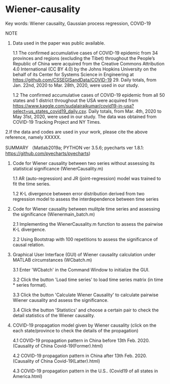 # Wiener-causality

Key words: Wiener causality, Gaussian process regression, COVID-19

NOTE

1. Data used in the paper was public available.

    1.1 The confirmed accumulative cases of COVID-19 epidemic from 34 provinces and regions (excluding the Tibet) throughout the People’s Republic of China were acquired from the Creative Commons Attribution 4.0 International (CC BY 4.0) by the Johns Hopkins University on the behalf of its Center for Systems Science in Engineering at https://github.com/CSSEGISandData/COVID-19 29. Daily totals, from Jan. 22nd, 2020 to Mar. 28th, 2020, were used in our study.

    1.2 The confirmed accumulative cases of COVID-19 epidemic from all 50 states and 1 district throughout the USA were acquired from https://www.kaggle.com/sudalairajkumar/covid19-in-usa?select=us_states_covid19_daily.csv. Daily totals, from Mar. 4th, 2020 to May 31st, 2020, were used in our study. The data was obtained from COVID-19 Tracking Project and NY Times.

2.If the data and codes are used in your work, please cite the above reference, namely XXXXX.



SUMMARY （Matlab2019a; PYTHON ver 3.5.6; pyecharts ver 1.8.1: https://github.com/pyecharts/pyecharts)

1. Code for Wiener causality between two series without assessing its statistical significance (WienerCausality.m)

    1.1 AR (auto-regression) and JR (joint-regression) model was trained to fit the time series.

    1.2 K-L divergence between error distribution derived from two regression model to assess the interdependence between time series


2. Code for Wiener causality between mulitple time series and assessing the significance (Wienermain_batch.m)

    2.1 Implementing the WienerCausality.m function to assess the pairwise K-L divergence.

    2.2 Using Bootstrap with 100 repetitions to assess the significance of causal relation.


3. Graphical User Interface (GUI) of Wiener causality calculation under MATLAB circumstances (WCbatch.m)

    3.1 Enter 'WCbatch' in the Command Window to initialize the GUI.

    3.2 Click the button 'Load time series' to load time series matrix (in time * series format).

    3.3 Click the button 'Calculate Wiener Causality' to calculate pairwise Wiener causality and assess the significance.

    3.4 Click the button 'Statistics' and choose a certain pair to check the detail statistics of the Wiener causality.


4. COVID-19 propagation model given by Wiener causality (click on the each state/province to check the details of the propagation)

    4.1 COVID-19 propagation pattern in China before 13th Feb. 2020.(Causality of China Covid-19(Former).html)

    4.2 COVID-19 propagation pattern in China after 13th Feb. 2020.(Causality of China Covid-19(Latter).html)

    4.3 COVID-19 propagation pattern in the U.S.. (Covid19 of all states in America.html)

